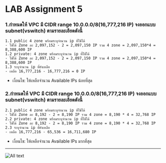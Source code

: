 # **LAB Assignment 5**
### 1.กำหนดให้ VPC มี CIDR range 10.0.0.0/8(16,777,216 IP) จงออกแบบ subnet(vswitch) ตามรายละเอียดดังนี้
    1.1 public 4 zone พร้อมระบุจำนวน ip ที่ใช้ได้
    - ใช้ได้ Zone ละ 2,097,152 - 2 = 2,097,150 IP รวม 4 zone = 2,097,150*4 = 8,388,600 IP
    1.2 private: 4 zone พร้อมระบุจำนวน ip ที่ใช้ได้
    - ใช้ได้ Zone ละ 2,097,152 - 2 = 2,097,150 IP รวม 4 zone = 2,097,150*4 = 8,388,600 IP 
    1.3 ระบุจำนวน ip ที่ยังเหลือ
    - เหลือ 16,777,216 - 16,777,216 = 0 IP
    
* เงื่อนไข: ให้เหลือจำนวน Available IPs น้อยที่สุด

### 2.กำหนดให้ VPC มี CIDR range 10.0.0.0/8(16,777,216 IP) จงออกแบบ subnet(vswitch) ตามรายละเอียดดังนี้
    2.1 public 4 zone พร้อมระบุจำนวน ip ที่ใช้ได้
    - ใช้ได้ Zone ละ 8,192 - 2 = 8,190 IP รวม 4 zone = 8,190 * 4 = 32,768 IP
    2.2 private: 4 zone พร้อมระบุจำนวน ip ที่ใช้ได้
    - ใช้ได้ Zone ละ 8,192 - 2 = 8,190 IP รวม 4 zone = 8,190 * 4 = 32,768 IP
    2.3 ระบุจำนวน ip ที่ยังเหลือ
    - เหลือ 16,777,216 - 65,536 = 16,711,680 IP
* เงื่อนไข: ให้เหลือจำนวน Available IPs มากที่สุด

***  ***
![All text](C:\Users\blade\OneDrive\Desktop\ปี3\rust_no_git\lab5-2023-01-26\as-01.drawio.png)